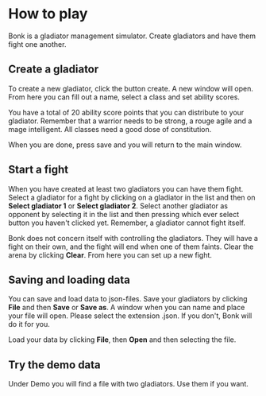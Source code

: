 ﻿# How to play
Bonk is a gladiator management simulator. Create gladiators and have them fight one another.

## Create a gladiator
To create a new gladiator, click the button create. A new window will open. From here you can fill out a name, select a class and set ability scores. 

You have a total of 20 ability score points that you can distribute to your gladiator. Remember that a warrior needs to be strong, a rouge agile and a mage intelligent. All classes need a good dose of constitution.

When you are done, press save and you will return to the main window.

## Start a fight
When you have created at least two gladiators you can have them fight. Select a gladiator for a fight by clicking on a gladiator in the list and then on **Select gladiator 1** or **Select gladiator 2**. Select another gladiator as opponent by selecting it in the list and then pressing which ever select button you haven't clicked yet. Remember, a gladiator cannot fight itself.

Bonk does not concern itself with controlling the gladiators. They will have a fight on their own, and the fight will end when one of them faints. Clear the arena by clicking **Clear**. From here you can set up a new fight.

## Saving and loading data
You can save and load data to json-files. Save your gladiators by clicking **File** and then **Save** or **Save as**. A window when you can name and place your file will open. Please select the extension .json. If you don't, Bonk will do it for you.

Load your data by clicking **File**, then **Open** and then selecting the file. 

## Try the demo data
Under Demo you will find a file with two gladiators. Use them if you want.